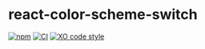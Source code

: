 # react-color-scheme-switch

[![npm](https://img.shields.io/npm/v/react-color-scheme-switch.svg)](https://www.npmjs.com/package/react-color-scheme-switch)
[![CI](https://github.com/flying-sheep/react-color-scheme-switch/actions/workflows/ci.yml/badge.svg)](https://github.com/flying-sheep/react-color-scheme-switch/actions/workflows/ci.yml)
[![XO code style](https://img.shields.io/badge/code_style-XO-5ed9c7.svg)](https://github.com/xojs/xo)
